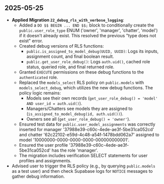 ## 2025-05-25

- **Applied Migration `22_debug_rls_with_verbose_logging`**:
    - Added a `DO $$ BEGIN ... END $$;` block to conditionally create the `public.user_role_type` ENUM ('owner', 'manager', 'chatter', 'model') if it doesn't already exist. This resolved the previous "type does not exist" error.
    - Created debug versions of RLS functions:
        - `public.is_assigned_to_model_debug(UUID, UUID)`: Logs its inputs, assignment count, and final boolean result.
        - `public.get_user_role_debug()`: Logs `auth.uid()`, cached role status, queried role, and final returned role.
    - Granted `EXECUTE` permissions on these debug functions to the `authenticated` role.
    - Replaced the `models_select` RLS policy on `public.models` with `models_select_debug`, which utilizes the new debug functions. The policy logic remains:
        - Models see their own records (`get_user_role_debug() = 'model' AND user_id = auth.uid()`).
        - Managers/Chatters see models they are assigned to (`is_assigned_to_model_debug(id, auth.uid())`).
        - Owners see all (`get_user_role_debug() = 'owner'`).
    - Ensured test data for `public.user_model_assignments` was correctly inserted for manager '37988e39-c60c-4ede-ae3f-5be31ca052cd' and chatter '62c22102-e59d-4c48-a54f-1478bdd062a7' assigned to model '10000000-0000-0000-0000-000000000001'.
    - Ensured the user profile '37988e39-c60c-4ede-ae3f-5be31ca052cd' has the role 'manager'.
    - The migration includes verification SELECT statements for user profiles and assignments.
- Advised user to trigger the RLS policy (e.g., by querying `public.models` as a test user) and then check Supabase logs for `NOTICE` messages to gather debug information.
